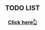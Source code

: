 <h2 align="center"> TODO LIST </h2>
<h3 align="center"><a href="https://prasad-todo-list.netlify.app/">Click here👆</a></h3>
